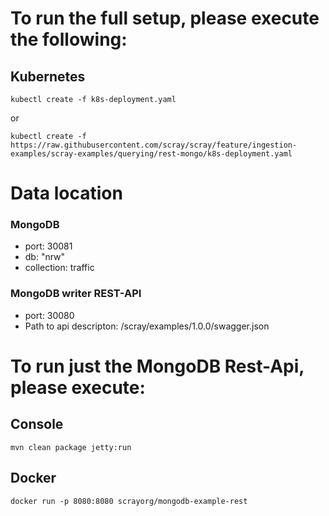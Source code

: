 # To run the full setup, please execute the following:

## Kubernetes
```
kubectl create -f k8s-deployment.yaml
```
or

```
kubectl create -f https://raw.githubusercontent.com/scray/scray/feature/ingestion-examples/scray-examples/querying/rest-mongo/k8s-deployment.yaml
```

# Data location

### MongoDB
 * port: 30081 
 * db: "nrw"
 * collection: traffic
 
### MongoDB writer REST-API
 * port: 30080
 * Path to api descripton: /scray/examples/1.0.0/swagger.json

# To run just the MongoDB Rest-Api, please execute: 
 
## Console
```
mvn clean package jetty:run
```

## Docker
```
docker run -p 8080:8080 scrayorg/mongodb-example-rest
```
